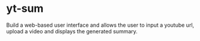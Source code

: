 # yt-sum
Build a web-based user interface and allows the user to input a youtube url, upload a video and displays the generated summary.
